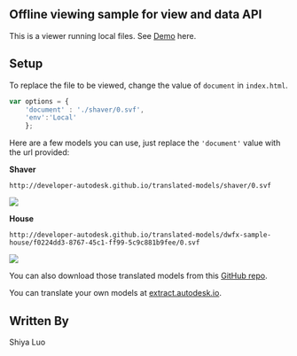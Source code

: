 ## Offline viewing sample for view and data API
This is a viewer running local files. See [Demo](http://developer-autodesk.github.io/viewer-javascript-offline.sample) here.

## Setup
To replace the file to be viewed, change the value of `document` in `index.html`.
````javascript
var options = {
    'document' : './shaver/0.svf',
    'env':'Local'
    };
````

Here are a few models you can use, just replace the `'document'` value with the url provided:


__Shaver__
````
http://developer-autodesk.github.io/translated-models/shaver/0.svf
````
![](http://developer-autodesk.github.io/view.and.data-javascript-offline.sample/shaver.png)


__House__
```
http://developer-autodesk.github.io/translated-models/dwfx-sample-house/f0224dd3-8767-45c1-ff99-5c9c881b9fee/0.svf
```
![](http://developer-autodesk.github.io/view.and.data-javascript-offline.sample/house.png)

You can also download those translated models from this [GitHub repo](https://github.com/Developer-Autodesk/translated-models).

You can translate your own models at [extract.autodesk.io](http://extract.autodesk.io).

## Written By
Shiya Luo
